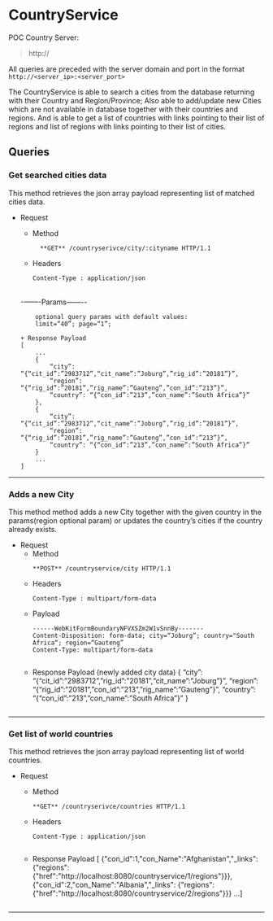 # CountryService

POC Country Server:
>http://

All queries are preceded with the server domain and port in the format
``http://<server_ip>:<server_port>``

The CountryService is able to search a cities from the database returning with their Country and Region/Province; Also able to add/update new Cities which are not available in  database together with their countries and regions. And is able to get a list of countries with links pointing to their list of regions and list of regions with links pointing to their list of cities.

## Queries

### Get searched cities data
This method retrieves the json array payload representing list of matched cities data.
+ Request
    + Method
      ```
        **GET** /countryserivce/city/:cityname HTTP/1.1
      ```
    + Headers
      ```
      Content-Type : application/json
      ```
    
    <br/>-——-Params——--
    <br/>
    ```
        optional query params with default values:
        limit=“40”; page=“1”;
    ```
    
    ```
    + Response Payload
    [
        ...
        {
            “city”: “{“cit_id”:”2983712”,“cit_name”:”Joburg”,”rig_id”:”20181”}”,
            “region”: “{“rig_id”:”20181”,”rig_name”:”Gauteng”,”con_id”:”213”}”,
            “country”: “{“con_id”:”213”,”con_name”:”South Africa”}”
        },
        {
            “city”: “{“cit_id”:”2983712”,“cit_name”:”Joburg”,”rig_id”:”20181”}”,
            “region”: “{“rig_id”:”20181”,”rig_name”:”Gauteng”,”con_id”:”213”}”,
            “country”: “{“con_id”:”213”,”con_name”:”South Africa”}”
        }
        ...
    ]
    ```

------------------------------------------------------------------------------


### Adds a new City
This method method adds a new City together with the given country in the params(region optional param) or updates the country’s cities if the country already exists.

+ Request
    + Method
      ```
      **POST** /countryservice/city HTTP/1.1
      ```
    + Headers
      ```
      Content-Type : multipart/form-data
      ```
    + Payload
      ```
      ------WebKitFormBoundaryNFVXSZm2W1vSnnBy-------
      Content-Disposition: form-data; city=“Joburg”; country="South Africa“; region=“Gauteng”
      Content-Type: multipart/form-data
    ```

    ```
    + Response Payload (newly added city data)
    {
        “city”: “{“cit_id”:”2983712”,”rig_id”:”20181”,“cit_name”:”Joburg”}”,
        “region”: “{“rig_id”:”20181”,”con_id”:”213”,”rig_name”:”Gauteng”}”,
        “country”: “{“con_id”:”213”,”con_name”:”South Africa”}”
    }
    ```

------------------------------------------------------------------------------


### Get list of world countries
This method retrieves the json array payload representing list of world countries.
+ Request
    + Method
      ```
      **GET** /countryserivce/countries HTTP/1.1
      ```
    + Headers
      ```
      Content-Type : application/json
      ```


      ```
    + Response Payload
    [
        {"con_id":1,"con_Name":"Afghanistan","_links":
        {"regions":{"href":"http://localhost:8080/countryservice/1/regions"}}},
        {"con_id":2,"con_Name":"Albania","_links":
        {"regions":{"href":"http://localhost:8080/countryservice/2/regions"}}}
    …]
      ```

------------------------------------------------------------------------------
